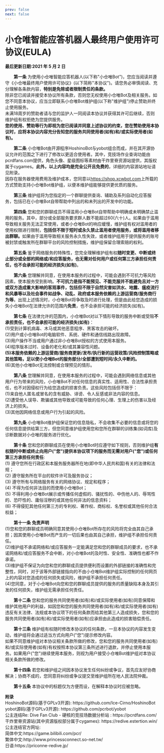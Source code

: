 ```yaml
---
prev: false
next: false
---
```

# 小仓唯智能应答机器人最终用户使用许可协议(EULA)

<p><b>最后更新日期:2021 年 5 月 2 日</b></p>
<div style="text-indent:2em">
<p><b>第一条</b> 为使用小仓唯智能应答机器人(以下称"小仓唯Bot")，您应当阅读并遵守《小仓唯最终用户使用许可协议》(以下简称"本协议")。请您务必审慎阅读、充分理解各条款内容，<b>特别是免除或者限制责任的条款。</b></br>  除非您已阅读并接受本协议所有条款，否则您无权使用小仓唯Bot及相关服务。如您不同意本协议，应当立即联系小仓唯Bot维护组(以下称"维护组")停止赞助并终止使用服务。<br>未满18周岁的赞助者请与您的监护人一同阅读本协议并获得其许可后继续，否则维护组有权拒绝为您提供服务。<br><b>您的使用、赞助等行为即视为您已阅读并同意上述协议的约束，您在赞助使用本协议时，应将本协议内容充分告知您的服务共同使用者(如有)和/或实际使用者(如有)。</b></p>
<p><b>第二条</b> 小仓唯Bot由开源程序HoshinoBot与yobot组合而成，并在其开源协议允许的范围之下进行了修改以更适合使用者。其中，竞技场作业查询功能由pcrdfans.com提供，角色头像、星级图标等素材由干炸里脊资源站提供，其版权属于cygames。<b>此外，以上内容均是完全公开且免费的</b>，详细的内容源站地址请见附录。<br>因存在服务器使用费用及维护成本，您同意以<a href="https://shop.pcrbotlink.top">https://shop.xcwbot.com</a>上所载的方式赞助支持小仓唯Bot维护组，以便本维护组能够提供更优质的服务。</p>
<p><b>第三条</b> 维护组将为您指定的一个群聊提供查询、辅助及系列自动化应答服务，包括已在小仓唯Bot自带帮助中列出的和未列出的开发中的功能。</p>
<p><b>第四条</b> 您和您的群聊成员不得滥用小仓唯Bot自带帮助中明确或未明确禁止滥用的服务。其中，部分或全部服务要求群人数不能超过60(六十)人。如果由于滥用导致相关服务无法正常使用，或者小仓唯Bot的响应缓慢，维护组有权对滥用者的使用权限进行限制，<b>包括但不限于短时或永久禁止滥用者使用服务，或将滥用者移出群聊。</b>如果由于滥用导致相关服务永久性失效，或者维护组用于提供服务的账号被封禁或触发所在群聊平台的风险控制措施，维护组保留合理索赔的权利。</p>
<p><b>第五条</b> 鉴于网络服务的特殊性，您完全理解维护组有权<b>随时变更、中断或终止部分或全部的网络或/和应答服务，也无需对任何用户或任何第三方承担任何责任，也不会承担可能的经济损失(如有)</b>。</p>
<p><b>第六条</b> 您理解并同意，在使用本服务的过程中，可能会遇到不可抗力等风险因素，使本服务受到影响。<b>不可抗力是指不能预见、不能克服并不能避免且对一方或双方造成重大影响的客观事件，包括但不限于自然灾害如洪水、地震、瘟疫流行和风暴等以及社会事件如战争、动乱、政府或本服务依赖的上游运营商/服务商行为等</b>。出现上述情况时，小仓唯Bot将争取及时进行处理，但是由此给您造成的损失小仓唯Bot在法律允许的范围内<b>免责</b>，也不会承担可能的经济损失(如有)。</p>
<p><b>第七条</b> 在法律允许的范围内，小仓唯Bot对以下情形导致的服务中断或受阻<b>不承担责任，也不会承担可能的经济损失(如有)</b>：<br>(1)受到计算机病毒、木马或其他恶意程序、黑客攻击的破坏。<br>(2)用户或小仓唯Bot的电脑软件、系统、硬件和通信线路出现故障。<br>(3)用户操作不当或用户通过非小仓唯Bot授权的方式使用本服务。<br>(4)程序版本过时、设备的老化和/或其兼容性问题。<br><b>(5)本服务依赖的上游运营商/服务商更新/发布/执行新的运营政策/风险控制策略或其他策略，足以使小仓唯Bot的服务部分/全部遭到短时间/永久中断的。<br></b>(6)其他小仓唯Bot无法控制或合理预见的情形。</p>
<p><b>第八条</b> 您理解并同意，在使用本服务的过程中，可能会遇到网络信息或其他用户行为带来的风险，小仓唯Bot不对任何信息的真实性、适用性、合法性承担责任，也不对因侵权行为给您造成的损害负责。这些风险包括但不限于：<br>(1)来自他人匿名或冒名的含有威胁、诽谤、令人反感或非法内容的信息。<br>(2)遭受他人误导、欺骗或其他导致或可能导致的任何心理、生理上的伤害以及经济上的损失。<br>(3)其他因网络信息或用户行为引起的风险。</p>
<p><b>第九条</b> 小仓唯Bot维护组保证您的信息隐私，不会收集不必要的信息或将您的任何信息提供给第三方，但您同意维护组使用您和您所在群聊的训练集(如词库)及诊断数据对小仓唯的服务进行优化。</p>
<p><b>第十条</b> 您和您的群聊成员在使用小仓唯Bot时应遵守如下规则，否则维护组<b>有权随时中断或终止向用户("您")提供本协议项下的服务而无需对用户("您")或任何第三方承担任何责任</b>:<br>(1) 遵守您所在行政区和本服务服务器所在地(即中华人民共和国)有关的法律和法规；<br>(2) 遵守服务所在平台的软件许可及服务协议；<br>(3) 遵守所有与网络服务有关的网络协议、规定和程序；<br>(4) 不得为任何非法目的而使用小仓唯Bot；<br>(5) 不得利用小仓唯Bot展示或传播任何虚假的、骚扰性的、中伤他人的、辱骂性的、恐吓性的、庸俗淫秽的或其他任何非法的信息资料；<br>(6) 不得侵犯其他任何第三方的专利权、著作权、商标权、名誉权或其他任何合法权益；</p>
<p><b>第十一条</b> <b>免责声明</b><br>(1)您和您的群聊成员明确同意其使用小仓唯Bot所存在的风险将完全由其自己承担；因其使用小仓唯Bot而产生的一切后果也由其自己承担，维护组不承担任何责任。<br>(2)维护组不承诺网络和/或应答服务一定能满足您和您的群聊成员的要求，也不承诺网络和/或应答服务不会中断，对小仓唯Bot的及时性、安全性、准确性也都不作承诺。<br>(3)维护组不保证为向您和您的群聊成员提供便利而设置的外部链接的准确性和完整性，同时，对于该等外部链接指向的不由小仓唯Bot维护组实际控制的任何网页上的内容对您造成的任何损失或风险，维护组不承担任何责任。<br>(4)您同意，对于小仓唯Bot向您和您的群聊成员提供的服务的质量缺陷本身及其引发的任何损失，维护组无需承担任何责任。</p>
<p><b>第十二条</b> 您和您的服务共同使用者(如有)和/或实际使用者(如有)同意保障和维护其他用户的利益，如因您和您的服务共同使用者(如有)和/或实际使用者(如有)违反有关法律、法规或本协议项下的任何条款而给其他第三人造成损失，您和您的服务共同使用者(如有)和/或实际使用者(如有)应承担由此造成的损害赔偿责任。</p>
<p><b>第十三条</b> 维护组有权随时修改本协议的任何条款，一旦本协议的内容发生变动，维护组将会通过适当方式向用户("您")提示修改内容。<br>  如果不同意维护组对本协议相关条款所做的修改，您和您的服务共同使用者(如有)和/或实际使用者(如有)有权按照本协议第三条所述进行退款，并停止使用本服务。如果用户("您")继续使用本服务，则视为用户接受小仓唯Bot维护组对本协议相关条款所做的修改。</p>
<p><b>第十四条</b> 若您和维护组之间因本协议发生任何纠纷或争议，首先应友好协商解决；协商不成的，您同意将纠纷或争议提交至维护组所在地人民法院仲裁。</p>
<p><b>第十五条</b> 本协议中的标题仅为方便而设，在解释本协议时应被忽略。</p></div>
<p><b>附录</b><br>  HoshinoBot源码(基于GPLv3开源): https://github.com/Ice-Cirno/HoshinoBot<br>yobot源码(基于GPLv3开源): https://github.com/pcrbot/yobot<br>公主连结Re: Dive Fan Club - 硬核的竞技场数据分析站 : https://pcrdfans.com/<br>干炸里脊资源站(其中资源版权部分属于cygames): https://redive.estertion.win/<br>公主连结官方网址:<br>简体中文:https://game.bilibili.com/pcr/<br>繁体中文:http://www.princessconnect.so-net.tw/<br>日语:https://priconne-redive.jp/</p>